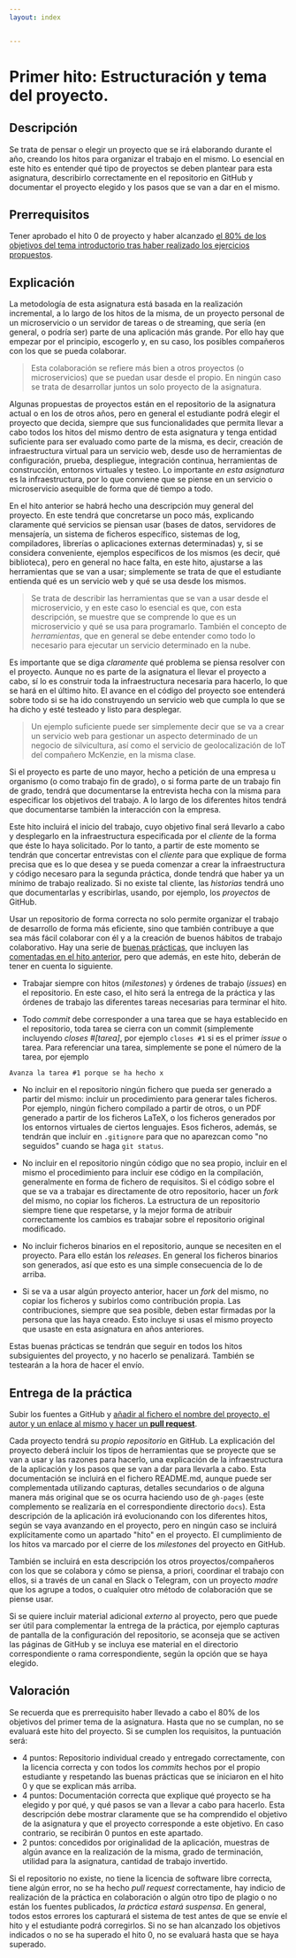 ```yaml
---
layout: index


---
```

Primer hito: Estructuración y tema del proyecto.
=====================================

Descripción
-----------------

Se trata de pensar o elegir un proyecto que se irá elaborando durante el año,
creando los hitos para organizar el trabajo en el
mismo. Lo esencial en este hito es entender qué tipo de proyectos se
deben plantear para esta asignatura, describirlo correctamente en el
repositorio en GitHub y documentar el proyecto elegido y los pasos que se van a dar
en el mismo. 

Prerrequisitos
--------------------

Tener aprobado el  hito 0 de proyecto y haber alcanzado
[el 80% de los objetivos del tema introductorio tras haber realizado los ejercicios propuestos](../temas/Intro_concepto_y_soporte_fisico).

Explicación
----------------

La metodología de esta asignatura está basada en la realización
incremental, a lo largo de los hitos de la misma, de un proyecto
personal de un microservicio o un servidor de tareas o de streaming,
que sería (en general, o podría ser) parte de una aplicación más
grande. Por ello hay que empezar por el principio, escogerlo y, en su
caso, los posibles compañeros con los que se pueda colaborar.

> Esta colaboración se refiere más bien a otros proyectos (o microservicios) que se puedan usar desde el propio. En ningún caso se trata de desarrollar juntos un solo proyecto de la asignatura. 

Algunas propuestas de proyectos están en el repositorio de la
asignatura actual o en los de otros años, pero en general el
estudiante podrá elegir el proyecto que decida, siempre que sus
funcionalidades que permita llevar a cabo todos los hitos del mismo
dentro de esta asignatura y tenga entidad suficiente para ser evaluado
como parte de la misma, es decir, creación de infraestructura virtual
para un servicio web, desde uso de herramientas de configuración,
prueba, despliegue, integración continua, herramientas de
construcción, entornos virtuales y testeo. Lo importante *en esta
asignatura* es la infraestructura, por lo que conviene que se piense
en un servicio o microservicio asequible de forma que dé tiempo a
todo.

En el hito anterior se habrá hecho una descripción muy general del
proyecto. En este tendrá que concretarse un poco más, explicando
claramente qué servicios se piensan usar (bases de datos, servidores
de mensajería, un sistema de ficheros específico, sistemas de log,
compiladores, librerías o aplicaciones externas determinadas) y, si se
considera conveniente, ejemplos específicos de los mismos (es decir,
qué biblioteca), pero en general no hace falta, en este hito,
ajustarse a las herramientas que se van a usar; simplemente se trata
de que el estudiante entienda qué es un servicio web y qué se usa
desde los mismos.

> Se trata de describir las herramientas que se van a usar desde el
> microservicio, y en este caso lo esencial es que, con esta
> descripción, se muestre que se comprende lo que es un microservicio
> y qué se usa para programarlo. También el concepto de
> *herramientas*, que en general se debe entender como todo lo
> necesario para ejecutar un servicio determinado en la nube.

Es importante
que se diga *claramente* qué problema se piensa resolver con el
proyecto. Aunque no es parte de la asignatura el llevar el proyecto a
cabo, sí lo es construir toda la infraestructura necesaria para
hacerlo, lo que se hará en el último hito. El avance en el código del proyecto soe entenderá sobre todo si se ha ido construyendo un servicio web que cumpla lo que se ha dicho y esté testeado y listo para desplegar.

>Un ejemplo suficiente puede ser simplemente decir que se va a crear
>un servicio 
>web para gestionar un aspecto determinado de un negocio de silvicultura, así como el
>servicio de geolocalización de IoT del compañero McKenzie, en la
>misma clase. 

Si el proyecto es parte de uno mayor, hecho a petición de una empresa u organismo (o como trabajo fin de grado), o si
forma parte de un trabajo fin de grado, tendrá
que documentarse la entrevista hecha con la misma para especificar los
objetivos del trabajo. A lo largo de los diferentes hitos tendrá que
documentarse también la interacción con la empresa. 

Este hito incluirá el inicio del trabajo, cuyo objetivo final será
llevarlo a cabo y desplegarlo en la infraestructura especificada por
el *cliente* de la forma que éste lo haya
solicitado. Por lo tanto, a partir de este momento se tendrán que
concertar entrevistas con el *cliente* para que explique de forma
precisa que es lo que desea y se pueda comenzar a crear la
infraestructura y código necesaro para la segunda práctica, donde
tendrá que haber ya un mínimo de trabajo realizado. Si no existe tal
cliente, las *historias* tendrá uno que documentarlas y escribirlas,
usando, por ejemplo, los *proyectos* de GitHub. 

Usar un repositorio de forma correcta no solo permite organizar el
trabajo de desarrollo de forma más eficiente, sino que también contribuye a que sea
más fácil colaborar con él y a la creación de buenos hábitos de trabajo
colaborativo. Hay una serie de
[buenas prácticas](https://www.git-tower.com/learn/git/ebook/en/command-line/appendix/best-practices),
que incluyen las [comentadas en el hito anterior](0.Repositorio),
pero que además, en este hito, deberán de tener en cuenta lo siguiente.

* Trabajar siempre con hitos (*milestones*) y órdenes de trabajo
  (*issues*) en el repositorio. En este caso, el hito será la entrega
  de la práctica y las órdenes de trabajo las diferentes tareas
  necesarias para terminar el hito. 

* Todo *commit* debe corresponder a una tarea que se haya establecido
  en el repositorio, toda tarea se cierra con un commit (simplemente
  incluyendo *closes #[tarea]*, por ejemplo `closes #1` si es el
  primer *issue* o tarea. Para referenciar una tarea, simplemente se
  pone el número de la tarea, por ejemplo

```
Avanza la tarea #1 porque se ha hecho x
```

* No incluir en el repositorio ningún fichero que pueda ser generado a
  partir del mismo: incluir un procedimiento para generar tales
  ficheros. Por ejemplo, ningún fichero compilado a partir de otros, o
  un PDF generado a partir de los ficheros LaTeX, o los ficheros
  generados por los entornos virtuales de ciertos lenguajes. Esos
  ficheros, además, se tendrán que incluir en `.gitignore` para que no
  aparezcan como "no seguidos" cuando se haga `git status`.

* No incluir en el repositorio ningún código que no sea propio,
  incluir en el mismo el procedimiento para incluir ese código en la
  compilación, generalmente en forma de fichero de requisitos. Si el
  código sobre el que se va a trabajar es directamente de otro
  repositorio, hacer un *fork* del mismo, no copiar los ficheros. La
  estructura de un repositorio siempre tiene que respetarse, y la
  mejor forma de atribuir correctamente los cambios es trabajar sobre
  el repositorio original modificado.

* No incluir ficheros binarios en el repositorio, aunque se necesiten en el proyecto. Para
  ello están los *releases*. En general los ficheros binarios son generados, así que esto es una simple consecuencia de lo de arriba. 

* Si se va a usar algún proyecto anterior, hacer un *fork* del mismo,
  no copiar los ficheros y subirlos como contribución propia. Las
  contribuciones, siempre que sea posible, deben estar firmadas por
  la persona que las haya creado. Esto incluye si usas el mismo proyecto que usaste en esta asignatura en años anteriores. 

  
Estas buenas prácticas se tendrán que seguir en todos los hitos
subsiguientes del proyecto, y no hacerlo se penalizará. También se
testearán a la hora de hacer el envío.


Entrega de la práctica
--------------------------------

Subir los fuentes a GitHub y
[añadir al fichero el nombre del proyecto, el autor y un enlace al mismo y hacer un **pull request**](https://github.com/JJ/IV-19-20/blob/master/proyectos/hito-1.md).

Cada proyecto tendrá su *propio repositorio* en GitHub. La explicación
del proyecto deberá incluir los tipos de herramientas que se proyecte que se van a
usar y las razones para hacerlo, una explicación de la infraestructura
de la aplicación y los pasos que se van a dar para llevarla a cabo. Esta documentación se incluirá
en el fichero README.md, aunque puede ser complementada utilizando
capturas, detalles secundarios o de alguna manera más original
que se os ocurra haciendo uso de `gh-pages` (este complemento se
realizaría en el correspondiente directorio `docs`). Esta descripción de la
aplicación irá evolucionando con los diferentes hitos, según se vaya
avanzando en el proyecto, pero en ningún caso se incluirá
explícitamente como un apartado "hito" en el proyecto. El cumplimiento
de los hitos va marcado por el cierre de los *milestones* del proyecto
en GitHub. 

También se incluirá en esta descripción los otros proyectos/compañeros
con los que se colabora y cómo se piensa, a priori, coordinar el
trabajo con ellos, si a través de un canal en Slack o Telegram, con un
proyecto *madre* que los agrupe a todos, o cualquier otro método de
colaboración que se piense usar.

Si se quiere incluir
material adicional *externo* al proyecto, pero que puede ser útil para
complementar la entrega de la práctica, por ejemplo capturas de
pantalla de la configuración del repositorio, se aconseja que se
activen las páginas de GitHub y se incluya ese material en el
directorio correspondiente o rama correspondiente, según la opción que se haya elegido.

Valoración
--------------

Se recuerda que es prerrequisito haber llevado a cabo el 80% de los
objetivos del primer tema de la asignatura. Hasta que no se cumplan,
no se evaluará este hito del proyecto. Si se cumplen los requisitos, la
puntuación será:

* 4 puntos: Repositorio individual creado y entregado correctamente,
  con la licencia correcta y con todos los *commits* hechos por el
  propio estudiante y respetando las buenas prácticas que se iniciaron en
  el hito 0 y que se explican más arriba.
* 4 puntos: Documentación correcta que explique qué proyecto se ha
  elegido y por qué, y qué pasos se van a llevar a cabo para
  hacerlo. Esta descripción debe mostrar claramente que se ha
  comprendido el objetivo de la asignatura y que el proyecto
  corresponde a este objetivo. En caso contrario, se recibirán 0
  puntos en este apartado.
* 2 puntos: concedidos por originalidad de la aplicación, muestras de
  algún avance en la realización de la misma, grado de
  terminación, utilidad para la asignatura, cantidad de trabajo
  invertido.

Si el repositorio no existe, no tiene la licencia de software libre
 correcta, tiene algún error, no se ha hecho *pull request*
 correctamente, hay indicio de realización de la práctica en
 colaboración o algún otro tipo de plagio o no están los fuentes publicados, *la práctica estará
  suspensa*. En general, todos estos errores los capturará el sistema
 de test antes de que se envíe el hito y el estudiante podrá corregirlos.
  Si no se han alcanzado los objetivos indicados o no se ha
  superado el hito 0, no se evaluará hasta que se haya superado.

